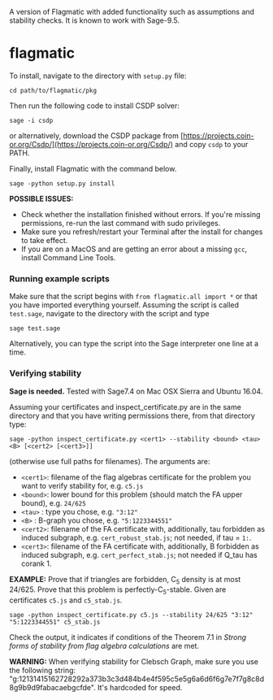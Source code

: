 
A version of Flagmatic with added functionality such as assumptions and stability checks. It is known to work with Sage-9.5.

flagmatic
=============

To install, navigate to the directory with `setup.py` file:

    cd path/to/flagmatic/pkg

Then run the following code to install CSDP solver:

    sage -i csdp

or alternatively, download the CSDP package from [https://projects.coin-or.org/Csdp/](https://projects.coin-or.org/Csdp/) and copy `csdp` to your PATH.

Finally, install Flagmatic with the command below.

    sage -python setup.py install

**POSSIBLE ISSUES:**

* Check whether the installation finished without errors. If you're missing permissions, re-run the last command with sudo privileges.
* Make sure you refresh/restart your Terminal after the install for changes to take effect.
* If you are on a MacOS and are getting an error about a missing `gcc`, install Command Line Tools.

### Running example scripts ###

Make sure that the script begins with `from flagmatic.all import *` or that you have imported everything yourself. Assuming the script is called `test.sage`, navigate to the directory with the script and type

    sage test.sage

Alternatively, you can type the script into the Sage interpreter one line at a time.

### Verifying stability ###

**Sage is needed.** Tested with Sage7.4 on Mac OSX Sierra and Ubuntu 16.04.

Assuming your certificates and inspect_certificate.py are in the same directory and that you have writing permissions there, from that directory type:

    sage -python inspect_certificate.py <cert1> --stability <bound> <tau> <B> [<cert2> [<cert3>]]

(otherwise use full paths for filenames).
The arguments are:
  
* `<cert1>`: filename of the flag algebras certificate for the problem you want to verify stability for, e.g. `c5.js`
* `<bound>`: lower bound for this problem (should match the FA upper bound), e.g. `24/625`
* `<tau>`  : type you chose, e.g. `"3:12"`
* `<B>`    : B-graph you chose, e.g. `"5:1223344551"`
* `<cert2>`: filename of the FA certificate with, additionally, tau forbidden as induced subgraph, e.g. `cert_robust_stab.js`; not needed, if tau = `1:`.
* `<cert3>`: filename of the FA certificate with, additionally, B forbidden as induced subgraph, e.g. `cert_perfect_stab.js`; not needed if Q_tau has corank 1.

**EXAMPLE:**
Prove that if triangles are forbidden, C<sub>5</sub> density is at most 24/625. Prove that this problem is perfectly-C<sub>5</sub>-stable. Given are certificates `c5.js` and `c5_stab.js`.

    sage -python inspect_certificate.py c5.js --stability 24/625 "3:12" "5:1223344551" c5_stab.js

Check the output, it indicates if conditions of the Theorem 7.1 in *Strong forms of stability from flag algebra calculations* are met.

**WARNING:**
When verifying stability for Clebsch Graph, make sure you use the following string: "g:12131415162728292a373b3c3d484b4e4f595c5e5g6a6d6f6g7e7f7g8c8d8g9b9d9fabacaebgcfde". It's hardcoded for speed.
